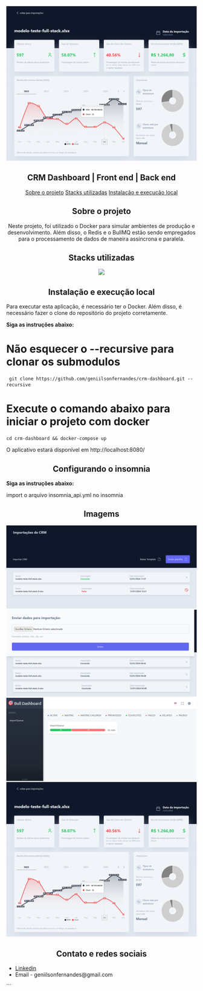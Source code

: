 <img src="crm_03.png">

<h2 align="center">CRM Dashboard | Front end | Back end</h1>

  <p align="center" id="menu">
    <a href="#sobre-o-projeto">Sobre o projeto</a>
    <a href="#stacks-utilizadas">Stacks utilizadas</a>
    <a href="#instalação-e-execução-local">Instalação e execução local</a>
  </p>

  <h2 align="center" id="sobre-o-projeto">Sobre o projeto</h2>

<p align="center">
 Neste projeto, foi utilizado o Docker para simular ambientes de produção e desenvolvimento. Além disso, o Redis e o BullMQ estão sendo empregados para o processamento de dados de maneira assíncrona e paralela.
</p>

  <h2 align="center" id="stacks-utilizadas">Stacks utilizadas</h2>
<p align="center">
  <a href="https://skillicons.dev">
    <img src="https://skillicons.dev/icons?i=git,docker,ts,nodejs,postgres,prisma,react,redux,redis,BullMQ,tailwind,figma" />
  </a>
</p>

  <h2 id="instalação-e-execução-local" align="center"> Instalação e execução local </h2>
  
  <p>
  Para executar esta aplicação, é necessário ter o Docker. Além disso, é necessário fazer o clone do repositório do projeto corretamente.

<b>Siga as instruções abaixo:</b>

<h1>Não esquecer o --recursive para clonar os submodulos</h1>

```
 git clone https://github.com/geniilsonfernandes/crm-dashboard.git --recursive
```

<h1>Execute o comando abaixo para iniciar o projeto com docker</h1>

```
cd crm-dashboard && docker-compose up
```

<p>
O aplicativo estará disponível em http://localhost:8080/
</p>

<h2 align="center" id="stacks-utilizadas">Configurando o insomnia</h2>
<b>Siga as instruções abaixo:</b>

<p> import o arquivo insomnia_api.yml no insomnia</p>

<h2 align="center" id="stacks-utilizadas">Imagems</h2>

 <img src="crm_01.png">
 <img src="crm_02.png">
 <img src="crm_04.png">
 <img src="crm_03.png">

<h2 align="center">Contato e redes sociais</h2>
<ul>
  <li>
    <a href="https://www.linkedin.com/in/genilson-fernandes">Linkedin</a>
  </li>
  <li>
    Email - geniilsonfernandes@gmail.com
  </li>
</ul>
```
